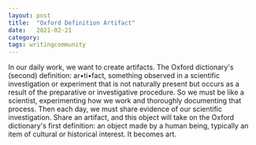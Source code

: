 ```yaml
---
layout: post
title:  "Oxford Definition Artifact"
date:   2021-02-21
category: 
tags: writingcommunity
---
```

In our daily work, we want to create artifacts. The Oxford dictionary's (second) definition: ar•ti•fact, something observed in a scientific investigation or experiment that is not naturally present but occurs as a result of the preparative or investigative procedure. So we must be like a scientist, experimenting how we work and thoroughly documenting that process. Then each day, we must share evidence of our scientific investigation. Share an artifact, and this object will take on the Oxford dictionary's first definition: an object made by a human being, typically an item of cultural or historical interest. It becomes art.